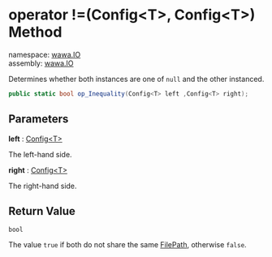 # operator \!=\(Config\<T\>, Config\<T\>\) Method

namespace: [wawa\.IO](../../wawa.IO.md)<br />
assembly: [wawa\.IO](../../../wawa.IO.md)

Determines whether both instances are one of `null` and the other instanced\.

```csharp
public static bool op_Inequality(Config<T> left ,Config<T> right);
```

## Parameters

__left__ : [Config\<T\>](../../../wawa.IO/wawa.IO/Config\`1.md)

The left\-hand side\.

__right__ : [Config\<T\>](../../../wawa.IO/wawa.IO/Config\`1.md)

The right\-hand side\.

## Return Value

`bool`

The value `true` if both do not share the same [FilePath](../../../wawa.IO/wawa.IO/Config\`1/FilePath.md),
otherwise `false`\.


